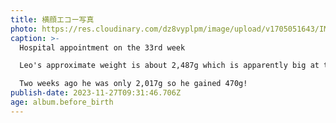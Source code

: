```yaml
---
title: 横顔エコー写真
photo: https://res.cloudinary.com/dz8vyplpm/image/upload/v1705051643/IMG_8019_dz0bwx.jpg
caption: >-
  Hospital appointment on the 33rd week

  Leo's approximate weight is about 2,487g which is apparently big at this stage 😂

  Two weeks ago he was only 2,017g so he gained 470g!
publish-date: 2023-11-27T09:31:46.706Z
age: album.before_birth
---
```

